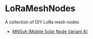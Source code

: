 # LoRaMeshNodes
A collection of DIY LoRa mesh nodes

- [MNSvA (Mobile Solar Node Variant A)](https://github.com/hotwolf/LoRaMeshNodes/tree/main/MSNvA)
